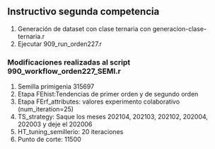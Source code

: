## Instructivo segunda competencia

1. Generación de dataset con clase ternaria con generacion-clase-ternaria.r
2. Ejecutar 909_run_orden227.r

### Modificaciones realizadas al script 990_workflow_orden227_SEMI.r
1. Semilla primigenia 315697
2. Etapa FEhist:Tendencias de primer orden y de segundo orden
3. Etapa FErf_attributes: valores experimento colaborativo (num_iteration=25)
4. TS_strategy: Saque los meses 202104, 202103, 202102, 202004, 202003 y deje el 202006
5. HT_tuning_semillerio: 20 iteraciones
6. Punto de corte: 11500
